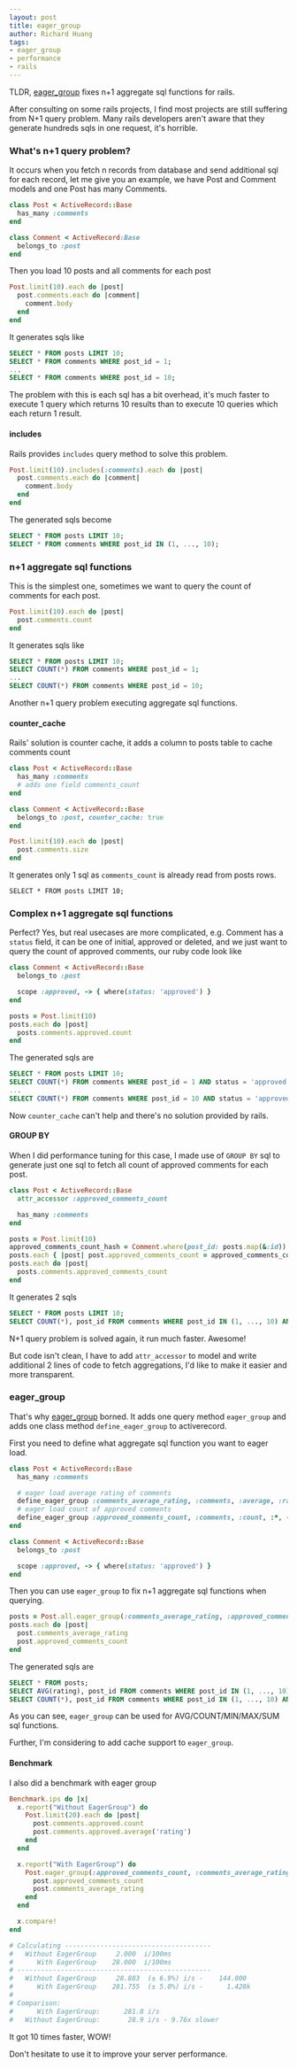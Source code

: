 ```yaml
---
layout: post
title: eager_group
author: Richard Huang
tags:
- eager_group
- performance
- rails
---
```


TLDR, [eager_group][1] fixes n+1 aggregate sql functions for rails.

After consulting on some rails projects, I find most projects are still
suffering from N+1 query problem. Many rails developers aren't aware
that they generate hundreds sqls in one request, it's horrible.

### What's n+1 query problem?

It occurs when you fetch n records from database and send additional sql
for each record, let me give you an example, we have Post and Comment
models and one Post has many Comments.

```ruby
class Post < ActiveRecord::Base
  has_many :comments
end

class Comment < ActiveRecord:Base
  belongs_to :post
end
```

Then you load 10 posts and all comments for each post

```ruby
Post.limit(10).each do |post|
  post.comments.each do |comment|
    comment.body
  end
end
```

It generates sqls like

```sql
SELECT * FROM posts LIMIT 10;
SELECT * FROM comments WHERE post_id = 1;
...
SELECT * FROM comments WHERE post_id = 10;
```

The problem with this is each sql has a bit overhead, it's much faster
to execute 1 query which returns 10 results than to execute 10 queries
which each return 1 result.

#### includes

Rails provides `includes` query method to solve this problem.

```ruby
Post.limit(10).includes(:comments).each do |post|
  post.comments.each do |comment|
    comment.body
  end
end
```

The generated sqls become

```sql
SELECT * FROM posts LIMIT 10;
SELECT * FROM comments WHERE post_id IN (1, ..., 10);
```

### n+1 aggregate sql functions

This is the simplest one, sometimes we want to query the count of
comments for each post.

```ruby
Post.limit(10).each do |post|
  post.comments.count
end
```

It generates sqls like

```sql
SELECT * FROM posts LIMIT 10;
SELECT COUNT(*) FROM comments WHERE post_id = 1;
...
SELECT COUNT(*) FROM comments WHERE post_id = 10;
```

Another n+1 query problem executing aggregate sql functions.

#### counter_cache

Rails' solution is counter cache, it adds a column to posts table to
cache comments count

```ruby
class Post < ActiveRecord::Base
  has_many :comments
  # adds one field comments_count
end

class Comment < ActiveRecord::Base
  belongs_to :post, counter_cache: true
end

Post.limit(10).each do |post|
  post.comments.size
end
```

It generates only 1 sql as `comments_count` is already read from posts
rows.

```
SELECT * FROM posts LIMIT 10;
```

### Complex n+1 aggregate sql functions

Perfect? Yes, but real usecases are more complicated, e.g. Comment has a
`status` field, it can be one of initial, approved or deleted, and we
just want to query the count of approved comments, our ruby code look
like

```ruby
class Comment < ActiveRecord::Base
  belongs_to :post

  scope :approved, -> { where(status: 'approved') }
end

posts = Post.limit(10)
posts.each do |post|
  posts.comments.approved.count
end
```

The generated sqls are

```sql
SELECT * FROM posts LIMIT 10;
SELECT COUNT(*) FROM comments WHERE post_id = 1 AND status = 'approved';
...
SELECT COUNT(*) FROM comments WHERE post_id = 10 AND status = 'approved';
```

Now `counter_cache` can't help and there's no solution provided by
rails.

#### GROUP BY

When I did performance tuning for this case, I made use of `GROUP BY`
sql to generate just one sql to fetch all count of approved comments for
each post.

```ruby
class Post < ActiveRecord::Base
  attr_accessor :approved_comments_count

  has_many :comments
end

posts = Post.limit(10)
approved_comments_count_hash = Comment.where(post_id: posts.map(&:id)).approved.group(:post_id).count
posts.each { |post| post.approved_comments_count = approved_comments_count_hash[post.id] }
posts.each do |post|
  posts.comments.approved_comments_count
end
```

It generates 2 sqls

```sql
SELECT * FROM posts LIMIT 10;
SELECT COUNT(*), post_id FROM comments WHERE post_id IN (1, ..., 10) AND status = 'approved' GROUP BY post_id;
```

N+1 query problem is solved again, it run much faster. Awesome!

But code isn't clean, I have to add `attr_accessor` to model and write
additional 2 lines of code to fetch aggregations, I'd like to make it
easier and more transparent.

### eager_group

That's why [eager_group][1] borned. It adds one query method
`eager_group` and adds one class method `define_eager_group` to
activerecord.

First you need to define what aggregate sql function you want to eager
load.

```ruby
class Post < ActiveRecord::Base
  has_many :comments

  # eager load average rating of comments
  define_eager_group :comments_average_rating, :comments, :average, :rating
  # eager load count of approved comments
  define_eager_group :approved_comments_count, :comments, :count, :*, -> { approved }
end

class Comment < ActiveRecord::Base
  belongs_to :post

  scope :approved, -> { where(status: 'approved') }
end
```

Then you can use `eager_group` to fix n+1 aggregate sql functions when
querying.

```ruby
posts = Post.all.eager_group(:comments_average_rating, :approved_comments_count)
posts.each do |post|
  post.comments_average_rating
  post.approved_comments_count
end
```

The generated sqls are

```sql
SELECT * FROM posts;
SELECT AVG(rating), post_id FROM comments WHERE post_id IN (1, ..., 10) GROUP BY post_id;
SELECT COUNT(*), post_id FROM comments WHERE post_id IN (1, ..., 10) AND status = 'approved' GROUP BY post_id;
```

As you can see, `eager_group` can be used for AVG/COUNT/MIN/MAX/SUM sql
functions.

Further, I'm considering to add cache support to `eager_group`.

#### Benchmark

I also did a benchmark with eager group

```ruby
Benchmark.ips do |x|
  x.report("Without EagerGroup") do
    Post.limit(20).each do |post|
      post.comments.approved.count
      post.comments.approved.average('rating')
    end
  end

  x.report("With EagerGroup") do
    Post.eager_group(:approved_comments_count, :comments_average_rating).limit(20).each do |post|
      post.approved_comments_count
      post.comments_average_rating
    end
  end

  x.compare!
end

# Calculating -------------------------------------
#   Without EagerGroup     2.000  i/100ms
#      With EagerGroup    28.000  i/100ms
# -------------------------------------------------
#   Without EagerGroup     28.883  (± 6.9%) i/s -    144.000
#      With EagerGroup    281.755  (± 5.0%) i/s -      1.428k
#
# Comparison:
#      With EagerGroup:      281.8 i/s
#   Without EagerGroup:       28.9 i/s - 9.76x slower
```

It got 10 times faster, WOW!

Don't hesitate to use it to improve your server performance.

[1]: https://github.com/xinminlabs/eager_group
